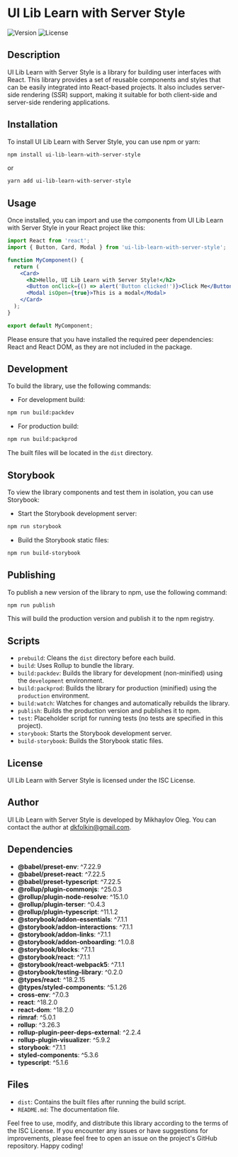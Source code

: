 # UI Lib Learn with Server Style

![Version](https://img.shields.io/npm/v/ui-lib-learn-with-server-style.svg?style=flat)
![License](https://img.shields.io/npm/l/ui-lib-learn-with-server-style.svg?style=flat)

## Description

UI Lib Learn with Server Style is a library for building user interfaces with React. This library provides a set of reusable components and styles that can be easily integrated into React-based projects. It also includes server-side rendering (SSR) support, making it suitable for both client-side and server-side rendering applications.

## Installation

To install UI Lib Learn with Server Style, you can use npm or yarn:

```bash
npm install ui-lib-learn-with-server-style
```

or

```bash
yarn add ui-lib-learn-with-server-style
```

## Usage

Once installed, you can import and use the components from UI Lib Learn with Server Style in your React project like this:

```jsx
import React from 'react';
import { Button, Card, Modal } from 'ui-lib-learn-with-server-style';

function MyComponent() {
  return (
    <Card>
      <h2>Hello, UI Lib Learn with Server Style!</h2>
      <Button onClick={() => alert('Button clicked!')}>Click Me</Button>
      <Modal isOpen={true}>This is a modal</Modal>
    </Card>
  );
}

export default MyComponent;
```

Please ensure that you have installed the required peer dependencies: React and React DOM, as they are not included in the package.

## Development

To build the library, use the following commands:

- For development build:

```bash
npm run build:packdev
```

- For production build:

```bash
npm run build:packprod
```

The built files will be located in the `dist` directory.

## Storybook

To view the library components and test them in isolation, you can use Storybook:

- Start the Storybook development server:

```bash
npm run storybook
```

- Build the Storybook static files:

```bash
npm run build-storybook
```

## Publishing

To publish a new version of the library to npm, use the following command:

```bash
npm run publish
```

This will build the production version and publish it to the npm registry.

## Scripts

- `prebuild`: Cleans the `dist` directory before each build.
- `build`: Uses Rollup to bundle the library.
- `build:packdev`: Builds the library for development (non-minified) using the `development` environment.
- `build:packprod`: Builds the library for production (minified) using the `production` environment.
- `build:watch`: Watches for changes and automatically rebuilds the library.
- `publish`: Builds the production version and publishes it to npm.
- `test`: Placeholder script for running tests (no tests are specified in this project).
- `storybook`: Starts the Storybook development server.
- `build-storybook`: Builds the Storybook static files.

## License

UI Lib Learn with Server Style is licensed under the ISC License.

## Author

UI Lib Learn with Server Style is developed by Mikhaylov Oleg. You can contact the author at dkfolkin@gmail.com.

## Dependencies

- **@babel/preset-env**: ^7.22.9
- **@babel/preset-react**: ^7.22.5
- **@babel/preset-typescript**: ^7.22.5
- **@rollup/plugin-commonjs**: ^25.0.3
- **@rollup/plugin-node-resolve**: ^15.1.0
- **@rollup/plugin-terser**: ^0.4.3
- **@rollup/plugin-typescript**: ^11.1.2
- **@storybook/addon-essentials**: ^7.1.1
- **@storybook/addon-interactions**: ^7.1.1
- **@storybook/addon-links**: ^7.1.1
- **@storybook/addon-onboarding**: ^1.0.8
- **@storybook/blocks**: ^7.1.1
- **@storybook/react**: ^7.1.1
- **@storybook/react-webpack5**: ^7.1.1
- **@storybook/testing-library**: ^0.2.0
- **@types/react**: ^18.2.15
- **@types/styled-components**: ^5.1.26
- **cross-env**: ^7.0.3
- **react**: ^18.2.0
- **react-dom**: ^18.2.0
- **rimraf**: ^5.0.1
- **rollup**: ^3.26.3
- **rollup-plugin-peer-deps-external**: ^2.2.4
- **rollup-plugin-visualizer**: ^5.9.2
- **storybook**: ^7.1.1
- **styled-components**: ^5.3.6
- **typescript**: ^5.1.6

## Files

- `dist`: Contains the built files after running the build script.
- `README.md`: The documentation file.

Feel free to use, modify, and distribute this library according to the terms of the ISC License. If you encounter any issues or have suggestions for improvements, please feel free to open an issue on the project's GitHub repository. Happy coding!
